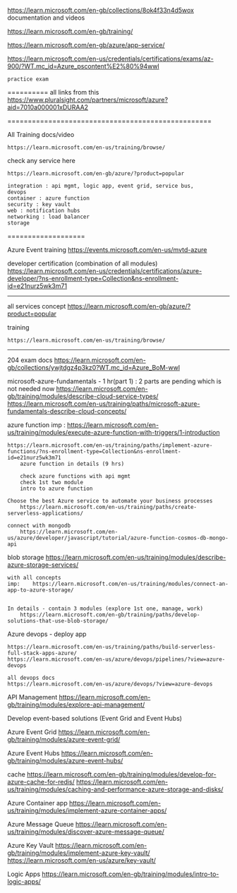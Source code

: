 
https://learn.microsoft.com/en-gb/collections/8ok4f33n4d5wox
	documentation and videos

https://learn.microsoft.com/en-gb/training/

https://learn.microsoft.com/en-gb/azure/app-service/


https://learn.microsoft.com/en-us/credentials/certifications/exams/az-900/?WT.mc_id=Azure_pscontent%E2%80%94wwl

	practice exam

==========
all links from this
	https://www.pluralsight.com/partners/microsoft/azure?aid=7010a000001xDURAA2


==================================================

All Training docs/video

	https://learn.microsoft.com/en-us/training/browse/
		
	

check any service here

	https://learn.microsoft.com/en-gb/azure/?product=popular

	integration : api mgmt, logic app, event grid, service bus, 
	devops
	container : azure function
	security : key vault
	web : notification hubs
	networking : load balancer
	storage
	


===================

Azure Event training
	https://events.microsoft.com/en-us/mvtd-azure

developer certification (combination of all modules)
	https://learn.microsoft.com/en-us/credentials/certifications/azure-developer/?ns-enrollment-type=Collection&ns-enrollment-id=e21nurz5wk3m71


------------------------------------------------------------------------
all services concept
	https://learn.microsoft.com/en-gb/azure/?product=popular

training
	
	https://learn.microsoft.com/en-us/training/browse/

---------------------------------------------------------------



204 exam docs
	https://learn.microsoft.com/en-gb/collections/ywjtdgz4p3kz0?WT.mc_id=Azure_BoM-wwl


microsoft-azure-fundamentals - 1 hr(part 1) : 2 parts are pending which is not needed now
	https://learn.microsoft.com/en-gb/training/modules/describe-cloud-service-types/
	https://learn.microsoft.com/en-us/training/paths/microsoft-azure-fundamentals-describe-cloud-concepts/


azure function
	imp : https://learn.microsoft.com/en-us/training/modules/execute-azure-function-with-triggers/1-introduction

	https://learn.microsoft.com/en-us/training/paths/implement-azure-functions/?ns-enrollment-type=Collection&ns-enrollment-id=e21nurz5wk3m71
		azure function in details (9 hrs)

		check azure functions with api mgmt
		check 1st two module 
		intro to azure function

	Choose the best Azure service to automate your business processes
		https://learn.microsoft.com/en-us/training/paths/create-serverless-applications/
	
	connect with mongodb
		https://learn.microsoft.com/en-us/azure/developer/javascript/tutorial/azure-function-cosmos-db-mongo-api

blob storage
		https://learn.microsoft.com/en-us/training/modules/describe-azure-storage-services/

	with all concepts
	imp:	https://learn.microsoft.com/en-us/training/modules/connect-an-app-to-azure-storage/

	
	In details - contain 3 modules (explore 1st one, manage, work)
		https://learn.microsoft.com/en-gb/training/paths/develop-solutions-that-use-blob-storage/


Azure devops - deploy app

	https://learn.microsoft.com/en-us/training/paths/build-serverless-full-stack-apps-azure/
	https://learn.microsoft.com/en-us/azure/devops/pipelines/?view=azure-devops

	all devops docs
	https://learn.microsoft.com/en-us/azure/devops/?view=azure-devops

API Management
	https://learn.microsoft.com/en-gb/training/modules/explore-api-management/

Develop event-based solutions (Event Grid and Event Hubs)

Azure Event Grid
	https://learn.microsoft.com/en-gb/training/modules/azure-event-grid/

Azure Event Hubs
	https://learn.microsoft.com/en-gb/training/modules/azure-event-hubs/

cache
	https://learn.microsoft.com/en-gb/training/modules/develop-for-azure-cache-for-redis/
	https://learn.microsoft.com/en-us/training/modules/caching-and-performance-azure-storage-and-disks/

Azure Container app
	https://learn.microsoft.com/en-us/training/modules/implement-azure-container-apps/

Azure Message Queue
	https://learn.microsoft.com/en-us/training/modules/discover-azure-message-queue/
	
Azure Key Vault
	https://learn.microsoft.com/en-gb/training/modules/implement-azure-key-vault/
	https://learn.microsoft.com/en-us/azure/key-vault/

Logic Apps
	https://learn.microsoft.com/en-gb/training/modules/intro-to-logic-apps/

